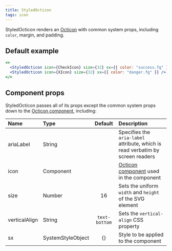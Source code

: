 ```yaml
---
title: StyledOcticon
tags: icon
---
```


StyledOcticon renders an [Octicon](https://octicons.github.com) with common system props, including `color`, margin, and padding.

## Default example

```jsx live
<>
  <StyledOcticon icon={CheckIcon} size={32} sx={{ color: "success.fg" }} mr={2} />
  <StyledOcticon icon={XIcon} size={32} sx={{ color: "danger.fg" }} />
</>
```

## Component props

StyledOcticon passes all of its props except the common system props down to the [Octicon component](https://github.com/primer/octicons/tree/master/lib/octicons_react#usage), including:

| Name          | Type              |    Default    | Description                                                                                                  |
| :------------ | :---------------- | :-----------: | :----------------------------------------------------------------------------------------------------------- |
| ariaLabel     | String            |               | Specifies the `aria-label` attribute, which is read verbatim by screen readers                               |
| icon          | Component         |               | [Octicon component](https://github.com/primer/octicons/tree/master/lib/octicons_react) used in the component |
| size          | Number            |      16       | Sets the uniform `width` and `height` of the SVG element                                                     |
| verticalAlign | String            | `text-bottom` | Sets the `vertical-align` CSS property                                                                       |
| sx            | SystemStyleObject |      {}       | Style to be applied to the component                                                                         |
